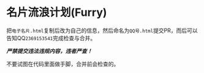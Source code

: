 # 名片流浪计划(Furry)
把`电子名片.html`复制后改为自己的信息，然后命名为`QQ号.html`提交PR，而后可以告知QQ`2369153541`完成检查与合并。

***严禁提交违法违规内容，违者严查！***

不要试图在代码里面做手脚，合并前会检查的。
